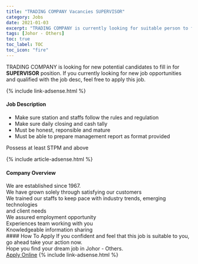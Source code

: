 ```yaml
---
title: "TRADING COMPANY Vacancies SUPERVISOR" 
category: Jobs 
date: 2021-01-03 
excerpt: "TRADING COMPANY is currently looking for suitable person to fill in the SUPERVISOR which positioned at Johor - Others" 
tags: [Johor - Others] 
toc: true 
toc_label: TOC 
toc_icon: "fire" 
--- 
```


<p>TRADING COMPANY is looking for new potential candidates to fill in for <b>SUPERVISOR</b> position. If you currently looking for new job opportunities and qualified with the job desc, feel free to apply this job.
</p>{% include link-adsense.html %} 
<div><div><div><h4>Job Description</h4></div></div><div><div><span><div><ul><li>Make sure station and staffs follow the rules and regulation</li><li>Make sure daily closing and cash tally</li><li>Must be honest, reponsible and mature</li><li>Must be able to prepare management report as format provided</li></ul><p>Possess at least STPM and above</p></div></span></div></div></div> 
{% include article-adsense.html %} 
<div><div><div><h4>Company Overview</h4></div></div><div><div><span><div><div>We are established since 1967.</div>
<div>We have grown solely through satisfying our customers</div>
<div>We trained our staffs to keep pace with industry trends, emerging technologies</div>
<div>and client needs</div>
<div>We assured employment opportunity</div>
<div>Experiences team working with you</div>
<div>Knowledgeable information sharing</div></div></span></div></div></div> 
#### How To Apply 
If you confident and feel that this job is suitable to you, go ahead take your action now. <br/> 
Hope you find your dream job in Johor - Others. <br/> 
<a href="https://www.jobstreet.com.my/en/job/supervisor-4447217?jobId=jobstreet-my-job-4447217&sectionRank=4&token=0~bb7d206d-c508-430d-8efb-4a7c6bf6abce&fr=SRP%20View%20In%20New%20Ta" class="btn btn--info" target="_blank" rel="nofollow noopenner">Apply Online</a> 
{% include link-adsense.html %} 